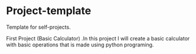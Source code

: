 # Project-template
Template for self-projects.

  First Project (Basic Calculator) 
 .In this project I will create a basic calculator with basic operations that is made using python programing. 


